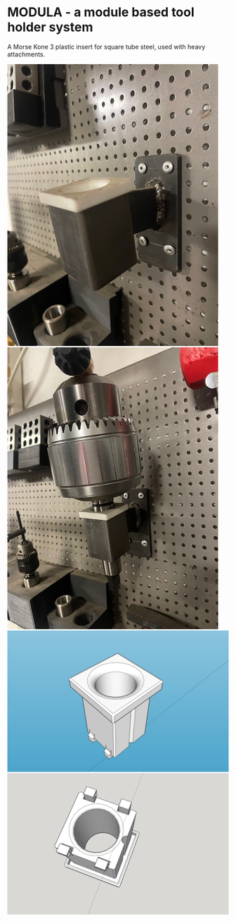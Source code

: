 # MODULA - a module based tool holder system

A Morse Kone 3 plastic insert for square tube steel, used with heavy attachments.

![Modula](module.mk3.35x35mm.steel.tool.holder.photo.1.jpg)
![Modula](module.mk3.35x35mm.steel.tool.holder.photo.2.jpg)
![Modula](module.mk3.35x35mm.steel.tool.holder.1.jpg)
![Modula](module.mk3.35x35mm.steel.tool.holder.2.jpg)

